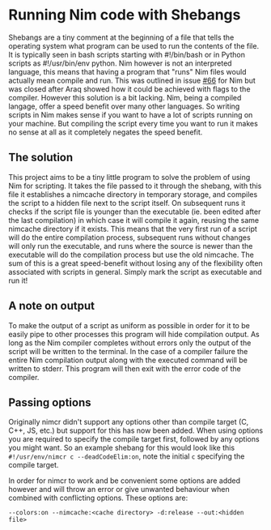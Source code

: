 # Running Nim code with Shebangs
Shebangs are a tiny comment at the beginning of a file that tells the operating system what program can be used to run the contents of the file. It is typically seen in bash scripts starting with #!/bin/bash or in Python scripts as #!/usr/bin/env python. Nim however is not an interpreted language, this means that having a program that "runs" Nim files would actually mean compile and run. This was outlined in issue [#66](https://github.com/nim-lang/Nim/issues/66) for Nim but was closed after Araq showed how it could be achieved with flags to the compiler. However this solution is a bit lacking. Nim, being a compiled langage, offer a speed benefit over many other languages. So writing scripts in Nim makes sense if you want to have a lot of scripts running on your machine. But compiling the script every time you want to run it makes no sense at all as it completely negates the speed benefit.

## The solution
This project aims to be a tiny little program to solve the problem of using Nim for scripting. It takes the file passed to it through the shebang, with this file it establishes a nimcache directory in temporary storage, and compiles the script to a hidden file next to the script itself. On subsequent runs it checks if the script file is younger than the executable (ie. been edited after the last compilation) in which case it will compile it again, reusing the same nimcache directory if it exists. This means that the very first run of a script will do the entire compilation process, subsequent runs without changes will only run the executable, and runs where the source is newer than the executable will do the compilation process but use the old nimcache. The sum of this is a great speed-benefit without losing any of the flexibility often associated with scripts in general. Simply mark the script as executable and run it!

## A note on output
To make the output of a script as uniform as possible in order for it to be easily pipe to other processes this program will hide compilation output. As long as the Nim compiler completes without errors only the output of the script will be written to the terminal. In the case of a compiler failure the entire Nim compilation output along with the executed command will be written to stderr. This program will then exit with the error code of the compiler.

## Passing options
Originally nimcr didn't support any options other than compile target (C, C++, JS, etc.) but support for this has now been added. When using options you are required to specify the compile target first, followed by any options you might want. So an example shebang for this would look like this `#!/usr/env/nimcr c --deadCodeElim:on`, note the initial `c` specifying the compile target.

In order for nimcr to work and be convenient some options are added however and will throw an error or give unwanted behaviour when combined with conflicting options. These options are: 
```
--colors:on --nimcache:<cache directory> -d:release --out:<hidden file>
```
